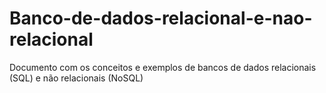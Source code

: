 # Banco-de-dados-relacional-e-nao-relacional
Documento com os conceitos e exemplos de bancos de dados relacionais (SQL) e não relacionais (NoSQL)
